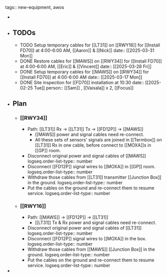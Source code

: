 tags:: new-equipment, awos

-
- ## TODOs
	- TODO Setup temporary cables for [[LT31]] on [[RWY16]] for [[Install FD70]] at 4:00-6:00 AM, [[Aaron]] & [[Nick]] 
	  date:: [[2025-03-31 Mon]]
	- DONE Restore cables for [[MAWS]] on [[RWY34]] for [[Install FD70]] at 4:00-6:00 AM, [[Eric]] & [[Vincent]] 
	  date:: [[2025-03-28 Fri]]
	- DONE Setup temporary cables for [[MAWS]] on [[RWY34]] for [[Install FD70]] at 4:00-6:00 AM
	  date:: [[2025-03-17 Mon]]
	- DONE Site inspection for [[FD70]] installation at 10:30
	  date:: [[2025-02-25 Tue]]
	  person:: [[Sam]] , [[Vaisala]] x 2, [[Focus]]
- ## Plan
	- ### [[RWY34]]
		- Path: [[LT31]] Rx -> [[LT31]] Tx -> [[FD12P]] -> [[MAWS]]
			- [[MAWS]] power and signal cables need re-connect.
			- All these sets of sensors' signals are joined in [[Termbox]] on [[LT31]] Rx in one cable, before connect to [[MOXA]]s in [[GP]] room.
		- Disconnect original power and signal cables of [[MAWS]]
		  logseq.order-list-type:: number
		- Disconnect [[FD12P]] signal wires to [[MOXA]] in [[GP]] room.
		  logseq.order-list-type:: number
		- Withdraw  those cables from [[LT31]] transmitter [[Junction Box]] in the ground.
		  logseq.order-list-type:: number
		- Put the cables on the ground and re-connect them to resume service.
		  logseq.order-list-type:: number
	- ### [[RWY16]]
		- Path: [[MAWS]] -> [[FD12P]] -> [[LT31]]
			- [[LT31]] Tx & Rx power and signal cables need re-connect.
		- Disconnect original power and signal cables of [[LT31]]
		  logseq.order-list-type:: number
		- Disconnect [[FD12P]] signal wires to [[MOXA]] in the box.
		  logseq.order-list-type:: number
		- Withdraw  those cables from [[MAWS]] [[Junction Box]] in the ground.
		  logseq.order-list-type:: number
		- Put the cables on the ground and re-connect them to resume service.
		  logseq.order-list-type:: number
-